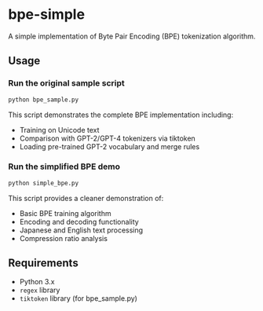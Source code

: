 # bpe-simple

A simple implementation of Byte Pair Encoding (BPE) tokenization algorithm.

## Usage

### Run the original sample script
```bash
python bpe_sample.py
```

This script demonstrates the complete BPE implementation including:
- Training on Unicode text
- Comparison with GPT-2/GPT-4 tokenizers via tiktoken
- Loading pre-trained GPT-2 vocabulary and merge rules

### Run the simplified BPE demo
```bash
python simple_bpe.py
```

This script provides a cleaner demonstration of:
- Basic BPE training algorithm
- Encoding and decoding functionality
- Japanese and English text processing
- Compression ratio analysis

## Requirements

- Python 3.x
- `regex` library
- `tiktoken` library (for bpe_sample.py)